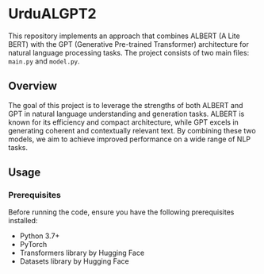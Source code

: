 # UrduALGPT2
This repository implements an approach that combines ALBERT (A Lite BERT) with the GPT (Generative Pre-trained Transformer) architecture for natural language processing tasks. The project consists of two main files: `main.py` and `model.py`.

## Overview

The goal of this project is to leverage the strengths of both ALBERT and GPT in natural language understanding and generation tasks. ALBERT is known for its efficiency and compact architecture, while GPT excels in generating coherent and contextually relevant text. By combining these two models, we aim to achieve improved performance on a wide range of NLP tasks.

## Usage

### Prerequisites

Before running the code, ensure you have the following prerequisites installed:

- Python 3.7+
- PyTorch
- Transformers library by Hugging Face
- Datasets library by Hugging Face


